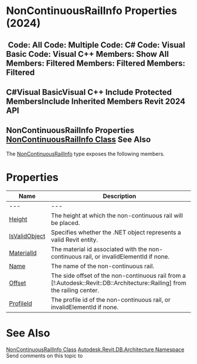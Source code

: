 # NonContinuousRailInfo Properties (2024)

﻿
 Code: All Code: Multiple Code: C# Code: Visual Basic Code: Visual C++  Members: Show All Members: Filtered Members: Filtered Members: Filtered   
---  
C#Visual BasicVisual C++
Include Protected MembersInclude Inherited Members
Revit 2024 API  
---  
NonContinuousRailInfo Properties  
[NonContinuousRailInfo Class](1ba1192c-2cfc-7996-e087-6b515ea4fb15.md "NonContinuousRailInfo Class") See Also  
---  
The [NonContinuousRailInfo](1ba1192c-2cfc-7996-e087-6b515ea4fb15.md "NonContinuousRailInfo Class") type exposes the following members.
# Properties
| Name | Description |
| --- | --- |
| --- | --- | --- |
| [Height](988b3b7b-799d-0a92-cd42-e1a52a64e6a6.md "Height Property") | The height at which the non-continuous rail will be placed. |
| [IsValidObject](8d20fe9a-18e2-15d6-57be-a969d8b011f5.md "IsValidObject Property") | Specifies whether the .NET object represents a valid Revit entity. |
| [MaterialId](19ca7c1d-bcb8-dc0c-908a-da31bf61682c.md "MaterialId Property") | The material id associated with the non-continuous rail, or invalidElementId if none. |
| [Name](22b1f1ae-5d2f-3644-0c88-0f97503ed6dd.md "Name Property") | The name of the non-continuous rail. |
| [Offset](012bb44c-e534-50db-e21f-912b34baeedb.md "Offset Property") | The side offset of the non-continuous rail from a [!:Autodesk::Revit::DB::Architecture::Railing] from the railing center. |
| [ProfileId](d7125deb-176d-1ff7-5b36-ace635da5703.md "ProfileId Property") | The profile id of the non-continuous rail, or invalidElementId if none. |

# See Also
[NonContinuousRailInfo Class](1ba1192c-2cfc-7996-e087-6b515ea4fb15.md "NonContinuousRailInfo Class")
[Autodesk.Revit.DB.Architecture Namespace](720f0c58-cb2b-4f13-374a-7348ed0a1cd3.md "Autodesk.Revit.DB.Architecture Namespace")
Send comments on this topic to 